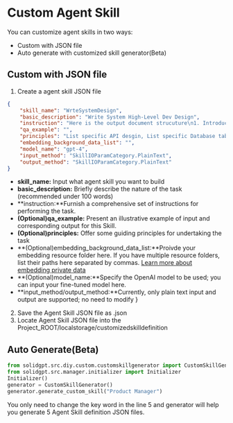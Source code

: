 # Custom Agent Skill
You can customize agent skills in two ways:
- Custom with JSON file
- Auto generate with customized skill generator(Beta)

## Custom with JSON file
1. Create a agent skill JSON file
```JSON
{
    "skill_name": "WrteSystemDesign",
    "basic_description": "Write System High-Level Dev Design",
    "instruction": "Here is the output document strucuture\n1. Introduction\nScope:\nGoals:\n2. Components\n3. Service Workflow\n4. APIs in Detail\n5. Database Table Schema\n... [List other tables in the same fashion]\n5. Dataflow and Architecture\n```mermaid\n```",
    "qa_example": "",
    "principles": "List specific API desgin, List specific Database table design, Ouput in Markdown, Use Mermaid for Diagrams",
    "embedding_background_data_list": "",
    "model_name": "gpt-4",
    "input_method": "SkillIOParamCategory.PlainText",
    "output_method": "SkillIOParamCategory.PlainText"
}
```

  - **skill_name:** Input what agent skill you want to build
  - **basic_description:** Briefly describe the nature of the task (recommended under 100 words)
  - **instruction:**Furnish a comprehensive set of instructions for performing the task.
  - **(Optional)qa_example:** Present an illustrative example of input and corresponding output for this Skill.
  - **(Optional)principles:** Offer some guiding principles for undertaking the task
  - **(Optional)embedding_background_data_list:**Proivde your embedding resource folder here. If you have multiple resource folders, list their paths here separated by commas. [Learn more about embedding private data](https://github.com/AI-Citizen/SolidGPT/blob/main/docs/embeddingprivatedata.md)
  - **(Optional)model_name:**Specify the OpenAI model to be used; you can input your fine-tuned model here.
  - **input_method/output_method:**Currently, only plain text input and output are supported; no need to modify
}

2. Save the Agent Skill JSON file as .json
3. Locate Agent Skill JSON file into the Project_ROOT/localstorage/customizedskilldefinition

## Auto Generate(Beta)
```python
from solidgpt.src.diy.custom.customskillgenerator import CustomSkillGenerator
from solidgpt.src.manager.initializer import Initializer
Initializer()
generator = CustomSkillGenerator()
generator.generate_custom_skill("Product Manager")
```
You only need to change the key word in the line 5 and generator will help you generate 5 Agent Skill definition JSON files.